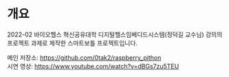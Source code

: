 # 개요
2022-02 바이오헬스 혁신공유대학 디지털헬스임베디드시스템(정덕길 교수님) 강의의 프로젝트 과제로 제작한 스마트보틀 프로젝트입니다.

메인 저장소: https://github.com/0tak2/raspberry_pithon  
시연 영상: https://www.youtube.com/watch?v=dBGs7zu5TEU

